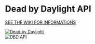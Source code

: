 # Dead by Daylight API

[SEE THE WIKI FOR INFORMATIONS](https://github.com/dearvoodoo/dbd/wiki)

[![Dead by Daylight](https://img.shields.io/badge/Dead%20by%20Daylight-3.6.0-[PTB]-red)](https://forum.deadbydaylight.com/en/discussion/112053/patch-notes-3-4-2-hotfix)  
[![DBD API](https://img.shields.io/badge/DBD%20API-1.0.1-blue)](https://bridge.buddyweb.fr/docs/dbd)
